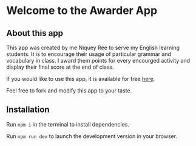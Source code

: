 # Welcome to the Awarder App

## About this app

This app was created by me Niquey Ree to serve my English learning students. It is to encourage their usage of particular grammar and vocabulary in class. I award them points for every encourged activity and display their final score at the end of class.

If you would like to use this app, it is available for free [here](app.iamniquey.com/awarder).

Feel free to fork and modify this app to your taste.

## Installation

Run `npm i` in the terminal to install dependencies.

Run `npm run dev` to launch the development version in your browser.


